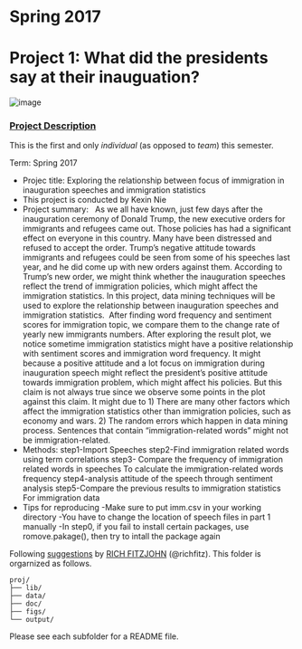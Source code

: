 # Spring 2017
# Project 1: What did the presidents say at their inauguation?

![image](figs/title.jpg)

### [Project Description](doc/)
This is the first and only *individual* (as opposed to *team*) this semester. 

Term: Spring 2017

+ Projec title: Exploring the relationship between focus of immigration in inauguration speeches and immigration statistics
+ This project is conducted by Kexin Nie
+ Project summary: 
   As we all have known, just few days after the inauguration ceremony of Donald Trump, the new executive orders for immigrants and refugees came out. Those policies has had a significant effect on everyone in this country. Many have been distressed and refused to accept the order. Trump’s negative attitude towards immigrants and refugees could be seen from some of his speeches last year, and he did come up with new orders against them. According to Trump’s new order, we might think whether the inauguration speeches reflect the trend of immigration policies, which might affect the immigration statistics. In this project, data mining techniques will be used to explore the relationship between inauguration speeches and immigration statistics.
  After finding word frequency and sentiment scores for immigration topic, we compare them to the change rate of yearly new immigrants numbers. After exploring the result plot, we notice sometime immigration statistics might have a positive relationship with sentiment scores and immigration word frequency. It might because a positive attitude and a lot focus on immigration during inauguration speech might reflect the president’s positive attitude towards immigration problem, which might affect his policies. But this claim is not always true since we observe some points in the plot against this claim. It might due to 1) There are many other factors which affect the immigration statistics other than immigration policies, such as economy and wars. 2) The random errors which happen in data mining process. Sentences that contain “immigration-related words” might not be immigration-related.
+ Methods:
 step1-Import Speeches
 step2-Find immigration related words using term correlations
 step3- Compare the frequency of immigration related words in speeches To calculate the immigration-related words frequency
 step4-analysis attitude of the speech through sentiment analysis
 step5-Compare the previous results to immigration statistics For immigration data
+ Tips for reproducing
 -Make sure to put imm.csv in your working directory
 -You have to change the location of speech files in part 1 manually
 -In step0, if you fail to install certain packages, use romove.pakage(), then try to intall the package again
 
Following [suggestions](http://nicercode.github.io/blog/2013-04-05-projects/) by [RICH FITZJOHN](http://nicercode.github.io/about/#Team) (@richfitz). This folder is orgarnized as follows.

```
proj/
├── lib/
├── data/
├── doc/
├── figs/
└── output/
```

Please see each subfolder for a README file.
